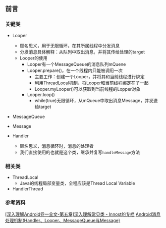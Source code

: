 
## 前言

### 关键类

* Looper
    + 顾名思义，用于无限循环，在其所属线程中分发消息
    + 分发消息具体解释：从队列中取出消息，并将其传给处理的target
    + Looper的使用
        - Looper有一个MessageQueue的消息队列mQuene
        - Looper.prepare()，在一个线程内只能被调用一次
            * 主要工作：创建一个Looper，并将其和当前线程进行绑定
            * 利用ThreadLocal机制，将Looper和当前线程绑定在了一起
            * Looper.myLooper()可以获取到当前线程的Lopper对象
        - Looper.loop()
            * while(true)无限循环，从mQueue中取出消息Message，并发送给target

* MessageQueue
* Message
* Handler
    + 顾名思义，消息循环时，消息的处理者
    + 我们直接使用的也就是这个类，继承并复写`handleMessage`方法

### 相关类

* ThreadLocal
    + Java的线程局部变量类，全程应该是Thread Local Variable
* HandlerThread

### 参考资料

[[深入理解Android卷一全文-第五章]深入理解常见类 - Innost的专栏](http://blog.csdn.net/innost/article/details/47207951)
[Android消息处理机制(Handler、Looper、MessageQueue与Message)](http://www.cnblogs.com/angeldevil/p/3340644.html)